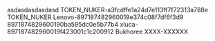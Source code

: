 asdasdasdasdasd
TOKEN_NUKER-a3fcdffe1a24d7e113ff7f72313a788e TOKEN_NUKER
Lenovo-897187482960019e374c08f7df6f3d9
8971874829600190ba595dc0e5b77b4
xluca-897187482960019f423001c1c200912
Bukhoree
XXXX-XXXXXX

